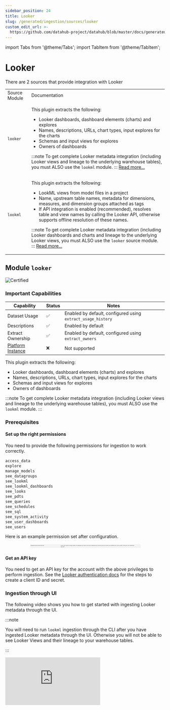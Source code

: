 ```yaml
---
sidebar_position: 24
title: Looker
slug: /generated/ingestion/sources/looker
custom_edit_url: >-
  https://github.com/datahub-project/datahub/blob/master/docs/generated/ingestion/sources/looker.md
---
```


import Tabs from '@theme/Tabs';
import TabItem from '@theme/TabItem';

# Looker

There are 2 sources that provide integration with Looker

<table>
<tr><td>Source Module</td><td>Documentation</td></tr><tr>
<td>

`looker`

</td>
<td>

This plugin extracts the following:

- Looker dashboards, dashboard elements (charts) and explores
- Names, descriptions, URLs, chart types, input explores for the charts
- Schemas and input views for explores
- Owners of dashboards

:::note
To get complete Looker metadata integration (including Looker views and lineage to the underlying warehouse tables), you must ALSO use the `lookml` module.
:::
[Read more...](#module-looker)

</td>
</tr>
<tr>
<td>

`lookml`

</td>
<td>

This plugin extracts the following:

- LookML views from model files in a project
- Name, upstream table names, metadata for dimensions, measures, and dimension groups attached as tags
- If API integration is enabled (recommended), resolves table and view names by calling the Looker API, otherwise supports offline resolution of these names.

:::note
To get complete Looker metadata integration (including Looker dashboards and charts and lineage to the underlying Looker views, you must ALSO use the `looker` source module.
:::
[Read more...](#module-lookml)

</td>
</tr>
</table>

## Module `looker`

![Certified](https://img.shields.io/badge/support%20status-certified-brightgreen)

### Important Capabilities

| Capability                                          | Status | Notes                                                        |
| --------------------------------------------------- | ------ | ------------------------------------------------------------ |
| Dataset Usage                                       | ✅     | Enabled by default, configured using `extract_usage_history` |
| Descriptions                                        | ✅     | Enabled by default                                           |
| Extract Ownership                                   | ✅     | Enabled by default, configured using `extract_owners`        |
| [Platform Instance](../../../platform-instances.md) | ❌     | Not supported                                                |

This plugin extracts the following:

- Looker dashboards, dashboard elements (charts) and explores
- Names, descriptions, URLs, chart types, input explores for the charts
- Schemas and input views for explores
- Owners of dashboards

:::note
To get complete Looker metadata integration (including Looker views and lineage to the underlying warehouse tables), you must ALSO use the `lookml` module.
:::

### Prerequisites

#### Set up the right permissions

You need to provide the following permissions for ingestion to work correctly.

```
access_data
explore
manage_models
see_datagroups
see_lookml
see_lookml_dashboards
see_looks
see_pdts
see_queries
see_schedules
see_sql
see_system_activity
see_user_dashboards
see_users
```

Here is an example permission set after configuration.

<p align="center">
  <img width="70%" src="https://raw.githubusercontent.com/acryldata/static-assets-test/master/imgs//looker_datahub_permission_set.png"/>
</p>

#### Get an API key

You need to get an API key for the account with the above privileges to perform ingestion. See the [Looker authentication docs](https://docs.looker.com/reference/api-and-integration/api-auth#authentication_with_an_sdk) for the steps to create a client ID and secret.

### Ingestion through UI

The following video shows you how to get started with ingesting Looker metadata through the UI.

:::note

You will need to run `lookml` ingestion through the CLI after you have ingested Looker metadata through the UI. Otherwise you will not be able to see Looker Views and their lineage to your warehouse tables.

:::

<div
  style={{
    position: "relative",
    paddingBottom: "57.692307692307686%",
    height: 0
  }}
>
  <iframe
    src="https://www.loom.com/embed/b8b9654e02714d20a44122cc1bffc1bb"
    frameBorder={0}
    webkitallowfullscreen=""
    mozallowfullscreen=""
    allowFullScreen=""
    style={{
      position: "absolute",
      top: 0,
      left: 0,
      width: "100%",
      height: "100%"
    }}
  />
</div>

### CLI based Ingestion

#### Install the Plugin

```shell
pip install 'acryl-datahub[looker]'
```

### Starter Recipe

Check out the following recipe to get started with ingestion! See [below](#config-details) for full configuration options.

For general pointers on writing and running a recipe, see our [main recipe guide](../../../../metadata-ingestion/README.md#recipes).

```yaml
source:
  type: "looker"
  config:
    # Coordinates
    base_url: "https://<company>.cloud.looker.com"

    # Credentials
    client_id: ${LOOKER_CLIENT_ID}
    client_secret: ${LOOKER_CLIENT_SECRET}
# sink configs
```

### Config Details

<Tabs>
                <TabItem value="options" label="Options" default>

Note that a `.` is used to denote nested fields in the YAML recipe.

<div className='config-table'>

| Field                                                                                                                                                                                                                                                                                          | Description                                                                                                                                                                                                                                                                                                                                   |
| :--------------------------------------------------------------------------------------------------------------------------------------------------------------------------------------------------------------------------------------------------------------------------------------------- | :-------------------------------------------------------------------------------------------------------------------------------------------------------------------------------------------------------------------------------------------------------------------------------------------------------------------------------------------- |
| <div className="path-line"><span className="path-main">base_url</span>&nbsp;<abbr title="Required">✅</abbr></div> <div className="type-name-line"><span className="type-name">string</span></div>                                                                                             | Url to your Looker instance: `https://company.looker.com:19999` or `https://looker.company.com`, or similar. Used for making API calls to Looker and constructing clickable dashboard and chart urls.                                                                                                                                         |
| <div className="path-line"><span className="path-main">client_id</span>&nbsp;<abbr title="Required">✅</abbr></div> <div className="type-name-line"><span className="type-name">string</span></div>                                                                                            | Looker API client id.                                                                                                                                                                                                                                                                                                                         |
| <div className="path-line"><span className="path-main">client_secret</span>&nbsp;<abbr title="Required">✅</abbr></div> <div className="type-name-line"><span className="type-name">string</span></div>                                                                                        | Looker API client secret.                                                                                                                                                                                                                                                                                                                     |
| <div className="path-line"><span className="path-main">actor</span></div> <div className="type-name-line"><span className="type-name">string</span></div>                                                                                                                                      | This config is deprecated in favor of `extract_owners`. Previously, was the actor to use in ownership properties of ingested metadata.                                                                                                                                                                                                        |
| <div className="path-line"><span className="path-main">external_base_url</span></div> <div className="type-name-line"><span className="type-name">string</span></div>                                                                                                                          | Optional URL to use when constructing external URLs to Looker if the `base_url` is not the correct one to use. For example, `https://looker-public.company.com`. If not provided, the external base URL will default to `base_url`.                                                                                                           |
| <div className="path-line"><span className="path-main">extract_column_level_lineage</span></div> <div className="type-name-line"><span className="type-name">boolean</span></div>                                                                                                              | When enabled, extracts column-level lineage from Views and Explores <div className="default-line default-line-with-docs">Default: <span className="default-value">True</span></div>                                                                                                                                                           |
| <div className="path-line"><span className="path-main">extract_embed_urls</span></div> <div className="type-name-line"><span className="type-name">boolean</span></div>                                                                                                                        | Produce URLs used to render Looker Explores as Previews inside of DataHub UI. Embeds must be enabled inside of Looker to use this feature. <div className="default-line default-line-with-docs">Default: <span className="default-value">True</span></div>                                                                                    |
| <div className="path-line"><span className="path-main">extract_independent_looks</span></div> <div className="type-name-line"><span className="type-name">boolean</span></div>                                                                                                                 | Extract looks which are not part of any Dashboard. To enable this flag the stateful_ingestion should also be enabled. <div className="default-line default-line-with-docs">Default: <span className="default-value">False</span></div>                                                                                                        |
| <div className="path-line"><span className="path-main">extract_owners</span></div> <div className="type-name-line"><span className="type-name">boolean</span></div>                                                                                                                            | When enabled, extracts ownership from Looker directly. When disabled, ownership is left empty for dashboards and charts. <div className="default-line default-line-with-docs">Default: <span className="default-value">True</span></div>                                                                                                      |
| <div className="path-line"><span className="path-main">extract_usage_history</span></div> <div className="type-name-line"><span className="type-name">boolean</span></div>                                                                                                                     | Whether to ingest usage statistics for dashboards. Setting this to True will query looker system activity explores to fetch historical dashboard usage. <div className="default-line default-line-with-docs">Default: <span className="default-value">True</span></div>                                                                       |
| <div className="path-line"><span className="path-main">extract_usage_history_for_interval</span></div> <div className="type-name-line"><span className="type-name">string</span></div>                                                                                                         | Used only if extract_usage_history is set to True. Interval to extract looker dashboard usage history for. See https://docs.looker.com/reference/filter-expressions#date_and_time. <div className="default-line default-line-with-docs">Default: <span className="default-value">30 days</span></div>                                         |
| <div className="path-line"><span className="path-main">include_deleted</span></div> <div className="type-name-line"><span className="type-name">boolean</span></div>                                                                                                                           | Whether to include deleted dashboards and looks. <div className="default-line default-line-with-docs">Default: <span className="default-value">False</span></div>                                                                                                                                                                             |
| <div className="path-line"><span className="path-main">max_threads</span></div> <div className="type-name-line"><span className="type-name">integer</span></div>                                                                                                                               | Max parallelism for Looker API calls. Defaults to cpuCount or 40 <div className="default-line default-line-with-docs">Default: <span className="default-value">16</span></div>                                                                                                                                                                |
| <div className="path-line"><span className="path-main">platform_instance</span></div> <div className="type-name-line"><span className="type-name">string</span></div>                                                                                                                          | The instance of the platform that all assets produced by this recipe belong to                                                                                                                                                                                                                                                                |
| <div className="path-line"><span className="path-main">platform_name</span></div> <div className="type-name-line"><span className="type-name">string</span></div>                                                                                                                              | Default platform name. Don't change. <div className="default-line default-line-with-docs">Default: <span className="default-value">looker</span></div>                                                                                                                                                                                        |
| <div className="path-line"><span className="path-main">skip_personal_folders</span></div> <div className="type-name-line"><span className="type-name">boolean</span></div>                                                                                                                     | Whether to skip ingestion of dashboards in personal folders. Setting this to True will only ingest dashboards in the Shared folder space. <div className="default-line default-line-with-docs">Default: <span className="default-value">False</span></div>                                                                                    |
| <div className="path-line"><span className="path-main">strip_user_ids_from_email</span></div> <div className="type-name-line"><span className="type-name">boolean</span></div>                                                                                                                 | When enabled, converts Looker user emails of the form name@domain.com to urn:li:corpuser:name when assigning ownership <div className="default-line default-line-with-docs">Default: <span className="default-value">False</span></div>                                                                                                       |
| <div className="path-line"><span className="path-main">tag_measures_and_dimensions</span></div> <div className="type-name-line"><span className="type-name">boolean</span></div>                                                                                                               | When enabled, attaches tags to measures, dimensions and dimension groups to make them more discoverable. When disabled, adds this information to the description of the column. <div className="default-line default-line-with-docs">Default: <span className="default-value">True</span></div>                                               |
| <div className="path-line"><span className="path-main">env</span></div> <div className="type-name-line"><span className="type-name">string</span></div>                                                                                                                                        | The environment that all assets produced by this connector belong to <div className="default-line default-line-with-docs">Default: <span className="default-value">PROD</span></div>                                                                                                                                                          |
| <div className="path-line"><span className="path-main">chart_pattern</span></div> <div className="type-name-line"><span className="type-name">AllowDenyPattern</span></div>                                                                                                                    | Patterns for selecting chart ids that are to be included <div className="default-line default-line-with-docs">Default: <span className="default-value">&#123;&#x27;allow&#x27;: &#91;&#x27;.\*&#x27;&#93;, &#x27;deny&#x27;: &#91;&#93;, &#x27;ignoreCase&#x27;: True&#125;</span></div>                                                      |
| <div className="path-line"><span className="path-prefix">chart_pattern.</span><span className="path-main">allow</span></div> <div className="type-name-line"><span className="type-name">array(string)</span></div>                                                                            |                                                                                                                                                                                                                                                                                                                                               |
| <div className="path-line"><span className="path-prefix">chart_pattern.</span><span className="path-main">deny</span></div> <div className="type-name-line"><span className="type-name">array(string)</span></div>                                                                             |                                                                                                                                                                                                                                                                                                                                               |
| <div className="path-line"><span className="path-prefix">chart_pattern.</span><span className="path-main">ignoreCase</span></div> <div className="type-name-line"><span className="type-name">boolean</span></div>                                                                             | Whether to ignore case sensitivity during pattern matching. <div className="default-line default-line-with-docs">Default: <span className="default-value">True</span></div>                                                                                                                                                                   |
| <div className="path-line"><span className="path-main">dashboard_pattern</span></div> <div className="type-name-line"><span className="type-name">AllowDenyPattern</span></div>                                                                                                                | Patterns for selecting dashboard ids that are to be included <div className="default-line default-line-with-docs">Default: <span className="default-value">&#123;&#x27;allow&#x27;: &#91;&#x27;.\*&#x27;&#93;, &#x27;deny&#x27;: &#91;&#93;, &#x27;ignoreCase&#x27;: True&#125;</span></div>                                                  |
| <div className="path-line"><span className="path-prefix">dashboard_pattern.</span><span className="path-main">allow</span></div> <div className="type-name-line"><span className="type-name">array(string)</span></div>                                                                        |                                                                                                                                                                                                                                                                                                                                               |
| <div className="path-line"><span className="path-prefix">dashboard_pattern.</span><span className="path-main">deny</span></div> <div className="type-name-line"><span className="type-name">array(string)</span></div>                                                                         |                                                                                                                                                                                                                                                                                                                                               |
| <div className="path-line"><span className="path-prefix">dashboard_pattern.</span><span className="path-main">ignoreCase</span></div> <div className="type-name-line"><span className="type-name">boolean</span></div>                                                                         | Whether to ignore case sensitivity during pattern matching. <div className="default-line default-line-with-docs">Default: <span className="default-value">True</span></div>                                                                                                                                                                   |
| <div className="path-line"><span className="path-main">explore_browse_pattern</span></div> <div className="type-name-line"><span className="type-name">LookerNamingPattern</span></div>                                                                                                        | Pattern for providing browse paths to explores. Allowed variables are ['platform', 'env', 'project', 'model', 'name'] <div className="default-line default-line-with-docs">Default: <span className="default-value">&#123;&#x27;pattern&#x27;: &#x27;/&#123;env&#125;/&#123;platform&#125;/&#123;project&#125;/explores&#x27;...</span></div> |
| <div className="path-line"><span className="path-prefix">explore_browse_pattern.</span><span className="path-main">pattern</span>&nbsp;<abbr title="Required if explore_browse_pattern is set">❓</abbr></div> <div className="type-name-line"><span className="type-name">string</span></div> |                                                                                                                                                                                                                                                                                                                                               |
| <div className="path-line"><span className="path-main">explore_naming_pattern</span></div> <div className="type-name-line"><span className="type-name">LookerNamingPattern</span></div>                                                                                                        | Pattern for providing dataset names to explores. Allowed variables are ['platform', 'env', 'project', 'model', 'name'] <div className="default-line default-line-with-docs">Default: <span className="default-value">&#123;&#x27;pattern&#x27;: &#x27;&#123;model&#125;.explore.&#123;name&#125;&#x27;&#125;</span></div>                     |
| <div className="path-line"><span className="path-prefix">explore_naming_pattern.</span><span className="path-main">pattern</span>&nbsp;<abbr title="Required if explore_naming_pattern is set">❓</abbr></div> <div className="type-name-line"><span className="type-name">string</span></div> |                                                                                                                                                                                                                                                                                                                                               |
| <div className="path-line"><span className="path-main">transport_options</span></div> <div className="type-name-line"><span className="type-name">TransportOptionsConfig</span></div>                                                                                                          | Populates the [TransportOptions](https://github.com/looker-open-source/sdk-codegen/blob/94d6047a0d52912ac082eb91616c1e7c379ab262/python/looker_sdk/rtl/transport.py#L70) struct for looker client                                                                                                                                             |
| <div className="path-line"><span className="path-prefix">transport_options.</span><span className="path-main">headers</span>&nbsp;<abbr title="Required if transport_options is set">❓</abbr></div> <div className="type-name-line"><span className="type-name">map(str,string)</span></div>  |                                                                                                                                                                                                                                                                                                                                               |
| <div className="path-line"><span className="path-prefix">transport_options.</span><span className="path-main">timeout</span>&nbsp;<abbr title="Required if transport_options is set">❓</abbr></div> <div className="type-name-line"><span className="type-name">integer</span></div>          |                                                                                                                                                                                                                                                                                                                                               |
| <div className="path-line"><span className="path-main">view_browse_pattern</span></div> <div className="type-name-line"><span className="type-name">LookerNamingPattern</span></div>                                                                                                           | Pattern for providing browse paths to views. Allowed variables are ['platform', 'env', 'project', 'model', 'name'] <div className="default-line default-line-with-docs">Default: <span className="default-value">&#123;&#x27;pattern&#x27;: &#x27;/&#123;env&#125;/&#123;platform&#125;/&#123;project&#125;/views&#x27;&#125;</span></div>    |
| <div className="path-line"><span className="path-prefix">view_browse_pattern.</span><span className="path-main">pattern</span>&nbsp;<abbr title="Required if view_browse_pattern is set">❓</abbr></div> <div className="type-name-line"><span className="type-name">string</span></div>       |                                                                                                                                                                                                                                                                                                                                               |
| <div className="path-line"><span className="path-main">view_naming_pattern</span></div> <div className="type-name-line"><span className="type-name">LookerNamingPattern</span></div>                                                                                                           | Pattern for providing dataset names to views. Allowed variables are ['platform', 'env', 'project', 'model', 'name'] <div className="default-line default-line-with-docs">Default: <span className="default-value">&#123;&#x27;pattern&#x27;: &#x27;&#123;project&#125;.view.&#123;name&#125;&#x27;&#125;</span></div>                         |
| <div className="path-line"><span className="path-prefix">view_naming_pattern.</span><span className="path-main">pattern</span>&nbsp;<abbr title="Required if view_naming_pattern is set">❓</abbr></div> <div className="type-name-line"><span className="type-name">string</span></div>       |                                                                                                                                                                                                                                                                                                                                               |
| <div className="path-line"><span className="path-main">stateful_ingestion</span></div> <div className="type-name-line"><span className="type-name">StatefulStaleMetadataRemovalConfig</span></div>                                                                                             | Base specialized config for Stateful Ingestion with stale metadata removal capability.                                                                                                                                                                                                                                                        |
| <div className="path-line"><span className="path-prefix">stateful_ingestion.</span><span className="path-main">enabled</span></div> <div className="type-name-line"><span className="type-name">boolean</span></div>                                                                           | The type of the ingestion state provider registered with datahub. <div className="default-line default-line-with-docs">Default: <span className="default-value">False</span></div>                                                                                                                                                            |
| <div className="path-line"><span className="path-prefix">stateful_ingestion.</span><span className="path-main">remove_stale_metadata</span></div> <div className="type-name-line"><span className="type-name">boolean</span></div>                                                             | Soft-deletes the entities present in the last successful run but missing in the current run with stateful_ingestion enabled. <div className="default-line default-line-with-docs">Default: <span className="default-value">True</span></div>                                                                                                  |

</div>
</TabItem>
<TabItem value="schema" label="Schema">

The [JSONSchema](https://json-schema.org/) for this configuration is inlined below.

```javascript
{
  "title": "LookerDashboardSourceConfig",
  "description": "Any source that is a primary producer of Dataset metadata should inherit this class",
  "type": "object",
  "properties": {
    "env": {
      "title": "Env",
      "description": "The environment that all assets produced by this connector belong to",
      "default": "PROD",
      "type": "string"
    },
    "stateful_ingestion": {
      "$ref": "#/definitions/StatefulStaleMetadataRemovalConfig"
    },
    "platform_instance": {
      "title": "Platform Instance",
      "description": "The instance of the platform that all assets produced by this recipe belong to",
      "type": "string"
    },
    "explore_naming_pattern": {
      "title": "Explore Naming Pattern",
      "description": "Pattern for providing dataset names to explores. Allowed variables are ['platform', 'env', 'project', 'model', 'name']",
      "default": {
        "pattern": "{model}.explore.{name}"
      },
      "allOf": [
        {
          "$ref": "#/definitions/LookerNamingPattern"
        }
      ]
    },
    "explore_browse_pattern": {
      "title": "Explore Browse Pattern",
      "description": "Pattern for providing browse paths to explores. Allowed variables are ['platform', 'env', 'project', 'model', 'name']",
      "default": {
        "pattern": "/{env}/{platform}/{project}/explores"
      },
      "allOf": [
        {
          "$ref": "#/definitions/LookerNamingPattern"
        }
      ]
    },
    "view_naming_pattern": {
      "title": "View Naming Pattern",
      "description": "Pattern for providing dataset names to views. Allowed variables are ['platform', 'env', 'project', 'model', 'name']",
      "default": {
        "pattern": "{project}.view.{name}"
      },
      "allOf": [
        {
          "$ref": "#/definitions/LookerNamingPattern"
        }
      ]
    },
    "view_browse_pattern": {
      "title": "View Browse Pattern",
      "description": "Pattern for providing browse paths to views. Allowed variables are ['platform', 'env', 'project', 'model', 'name']",
      "default": {
        "pattern": "/{env}/{platform}/{project}/views"
      },
      "allOf": [
        {
          "$ref": "#/definitions/LookerNamingPattern"
        }
      ]
    },
    "tag_measures_and_dimensions": {
      "title": "Tag Measures And Dimensions",
      "description": "When enabled, attaches tags to measures, dimensions and dimension groups to make them more discoverable. When disabled, adds this information to the description of the column.",
      "default": true,
      "type": "boolean"
    },
    "platform_name": {
      "title": "Platform Name",
      "description": "Default platform name. Don't change.",
      "default": "looker",
      "type": "string"
    },
    "extract_column_level_lineage": {
      "title": "Extract Column Level Lineage",
      "description": "When enabled, extracts column-level lineage from Views and Explores",
      "default": true,
      "type": "boolean"
    },
    "client_id": {
      "title": "Client Id",
      "description": "Looker API client id.",
      "type": "string"
    },
    "client_secret": {
      "title": "Client Secret",
      "description": "Looker API client secret.",
      "type": "string"
    },
    "base_url": {
      "title": "Base Url",
      "description": "Url to your Looker instance: `https://company.looker.com:19999` or `https://looker.company.com`, or similar. Used for making API calls to Looker and constructing clickable dashboard and chart urls.",
      "type": "string"
    },
    "transport_options": {
      "title": "Transport Options",
      "description": "Populates the [TransportOptions](https://github.com/looker-open-source/sdk-codegen/blob/94d6047a0d52912ac082eb91616c1e7c379ab262/python/looker_sdk/rtl/transport.py#L70) struct for looker client",
      "allOf": [
        {
          "$ref": "#/definitions/TransportOptionsConfig"
        }
      ]
    },
    "dashboard_pattern": {
      "title": "Dashboard Pattern",
      "description": "Patterns for selecting dashboard ids that are to be included",
      "default": {
        "allow": [
          ".*"
        ],
        "deny": [],
        "ignoreCase": true
      },
      "allOf": [
        {
          "$ref": "#/definitions/AllowDenyPattern"
        }
      ]
    },
    "chart_pattern": {
      "title": "Chart Pattern",
      "description": "Patterns for selecting chart ids that are to be included",
      "default": {
        "allow": [
          ".*"
        ],
        "deny": [],
        "ignoreCase": true
      },
      "allOf": [
        {
          "$ref": "#/definitions/AllowDenyPattern"
        }
      ]
    },
    "include_deleted": {
      "title": "Include Deleted",
      "description": "Whether to include deleted dashboards and looks.",
      "default": false,
      "type": "boolean"
    },
    "extract_owners": {
      "title": "Extract Owners",
      "description": "When enabled, extracts ownership from Looker directly. When disabled, ownership is left empty for dashboards and charts.",
      "default": true,
      "type": "boolean"
    },
    "actor": {
      "title": "Actor",
      "description": "This config is deprecated in favor of `extract_owners`. Previously, was the actor to use in ownership properties of ingested metadata.",
      "type": "string"
    },
    "strip_user_ids_from_email": {
      "title": "Strip User Ids From Email",
      "description": "When enabled, converts Looker user emails of the form name@domain.com to urn:li:corpuser:name when assigning ownership",
      "default": false,
      "type": "boolean"
    },
    "skip_personal_folders": {
      "title": "Skip Personal Folders",
      "description": "Whether to skip ingestion of dashboards in personal folders. Setting this to True will only ingest dashboards in the Shared folder space.",
      "default": false,
      "type": "boolean"
    },
    "max_threads": {
      "title": "Max Threads",
      "description": "Max parallelism for Looker API calls. Defaults to cpuCount or 40",
      "default": 16,
      "type": "integer"
    },
    "external_base_url": {
      "title": "External Base Url",
      "description": "Optional URL to use when constructing external URLs to Looker if the `base_url` is not the correct one to use. For example, `https://looker-public.company.com`. If not provided, the external base URL will default to `base_url`.",
      "type": "string"
    },
    "extract_usage_history": {
      "title": "Extract Usage History",
      "description": "Whether to ingest usage statistics for dashboards. Setting this to True will query looker system activity explores to fetch historical dashboard usage.",
      "default": true,
      "type": "boolean"
    },
    "extract_usage_history_for_interval": {
      "title": "Extract Usage History For Interval",
      "description": "Used only if extract_usage_history is set to True. Interval to extract looker dashboard usage history for. See https://docs.looker.com/reference/filter-expressions#date_and_time.",
      "default": "30 days",
      "type": "string"
    },
    "extract_embed_urls": {
      "title": "Extract Embed Urls",
      "description": "Produce URLs used to render Looker Explores as Previews inside of DataHub UI. Embeds must be enabled inside of Looker to use this feature.",
      "default": true,
      "type": "boolean"
    },
    "extract_independent_looks": {
      "title": "Extract Independent Looks",
      "description": "Extract looks which are not part of any Dashboard. To enable this flag the stateful_ingestion should also be enabled.",
      "default": false,
      "type": "boolean"
    }
  },
  "required": [
    "client_id",
    "client_secret",
    "base_url"
  ],
  "additionalProperties": false,
  "definitions": {
    "DynamicTypedStateProviderConfig": {
      "title": "DynamicTypedStateProviderConfig",
      "type": "object",
      "properties": {
        "type": {
          "title": "Type",
          "description": "The type of the state provider to use. For DataHub use `datahub`",
          "type": "string"
        },
        "config": {
          "title": "Config",
          "description": "The configuration required for initializing the state provider. Default: The datahub_api config if set at pipeline level. Otherwise, the default DatahubClientConfig. See the defaults (https://github.com/datahub-project/datahub/blob/master/metadata-ingestion/src/datahub/ingestion/graph/client.py#L19)."
        }
      },
      "required": [
        "type"
      ],
      "additionalProperties": false
    },
    "StatefulStaleMetadataRemovalConfig": {
      "title": "StatefulStaleMetadataRemovalConfig",
      "description": "Base specialized config for Stateful Ingestion with stale metadata removal capability.",
      "type": "object",
      "properties": {
        "enabled": {
          "title": "Enabled",
          "description": "The type of the ingestion state provider registered with datahub.",
          "default": false,
          "type": "boolean"
        },
        "remove_stale_metadata": {
          "title": "Remove Stale Metadata",
          "description": "Soft-deletes the entities present in the last successful run but missing in the current run with stateful_ingestion enabled.",
          "default": true,
          "type": "boolean"
        }
      },
      "additionalProperties": false
    },
    "LookerNamingPattern": {
      "title": "LookerNamingPattern",
      "type": "object",
      "properties": {
        "pattern": {
          "title": "Pattern",
          "type": "string"
        }
      },
      "required": [
        "pattern"
      ],
      "additionalProperties": false
    },
    "TransportOptionsConfig": {
      "title": "TransportOptionsConfig",
      "type": "object",
      "properties": {
        "timeout": {
          "title": "Timeout",
          "type": "integer"
        },
        "headers": {
          "title": "Headers",
          "type": "object",
          "additionalProperties": {
            "type": "string"
          }
        }
      },
      "required": [
        "timeout",
        "headers"
      ],
      "additionalProperties": false
    },
    "AllowDenyPattern": {
      "title": "AllowDenyPattern",
      "description": "A class to store allow deny regexes",
      "type": "object",
      "properties": {
        "allow": {
          "title": "Allow",
          "description": "List of regex patterns to include in ingestion",
          "default": [
            ".*"
          ],
          "type": "array",
          "items": {
            "type": "string"
          }
        },
        "deny": {
          "title": "Deny",
          "description": "List of regex patterns to exclude from ingestion.",
          "default": [],
          "type": "array",
          "items": {
            "type": "string"
          }
        },
        "ignoreCase": {
          "title": "Ignorecase",
          "description": "Whether to ignore case sensitivity during pattern matching.",
          "default": true,
          "type": "boolean"
        }
      },
      "additionalProperties": false
    }
  }
}
```

</TabItem>
</Tabs>

### Code Coordinates

- Class Name: `datahub.ingestion.source.looker.looker_source.LookerDashboardSource`
- Browse on [GitHub](https://github.com/datahub-project/datahub/blob/master/metadata-ingestion/src/datahub/ingestion/source/looker/looker_source.py)

## Module `lookml`

![Certified](https://img.shields.io/badge/support%20status-certified-brightgreen)

### Important Capabilities

| Capability                                          | Status | Notes                                                               |
| --------------------------------------------------- | ------ | ------------------------------------------------------------------- |
| Column-level Lineage                                | ✅     | Enabled by default, configured using `extract_column_level_lineage` |
| [Platform Instance](../../../platform-instances.md) | ✅     | Supported using the `connection_to_platform_map`                    |
| Table-Level Lineage                                 | ✅     | Supported by default                                                |

This plugin extracts the following:

- LookML views from model files in a project
- Name, upstream table names, metadata for dimensions, measures, and dimension groups attached as tags
- If API integration is enabled (recommended), resolves table and view names by calling the Looker API, otherwise supports offline resolution of these names.

:::note
To get complete Looker metadata integration (including Looker dashboards and charts and lineage to the underlying Looker views, you must ALSO use the `looker` source module.
:::

### Prerequisites

#### [Recommended] Create a GitHub Deploy Key

To use LookML ingestion through the UI, or automate github checkout through the cli, you must set up a GitHub deploy key for your Looker GitHub repository. Read [this](https://docs.github.com/en/developers/overview/managing-deploy-keys#deploy-keys) document for how to set up deploy keys for your Looker git repo.

In a nutshell, there are three steps:

1. Generate a private-public ssh key pair. This will typically generate two files, e.g. looker_datahub_deploy_key (this is the private key) and looker_datahub_deploy_key.pub (this is the public key)
   ![Image](https://raw.githubusercontent.com/datahub-project/static-assets/main/imgs/gitssh/ssh-key-generation.png)

2. Add the public key to your Looker git repo as a deploy key with read access (no need to provision write access). Follow the guide [here](https://docs.github.com/en/developers/overview/managing-deploy-keys#deploy-keys) for that.
   ![Image](https://raw.githubusercontent.com/datahub-project/static-assets/main/imgs/gitssh/git-deploy-key.png)

3. Make note of the private key file, you will need to paste the contents of the file into the **GitHub Deploy Key** field later while setting up [ingestion using the UI](#ui-based-ingestion-recommended-for-ease-of-use).

#### [Optional] Create an API key with admin privileges

See the [Looker authentication docs](https://docs.looker.com/reference/api-and-integration/api-auth#authentication_with_an_sdk) for the steps to create a client ID and secret.
You need to ensure that the API key is attached to a user that has Admin privileges.

If that is not possible, read the configuration section and provide an offline specification of the `connection_to_platform_map` and the `project_name`.

### Ingestion Options

You have 3 options for controlling where your ingestion of LookML is run.

- The DataHub UI (recommended for the easiest out-of-the-box experience)
- As a GitHub Action (recommended to ensure that you have the freshest metadata pushed on change)
- Using the CLI (scheduled via an orchestrator like Airflow)

Read on to learn more about these options.

### UI-based Ingestion [Recommended for ease of use]

To ingest LookML metadata through the UI, you must set up a GitHub deploy key using the instructions in the section [above](#recommended-create-a-github-deploy-key). Once that is complete, you can follow the on-screen instructions to set up a LookML source using the Ingestion page.
The following video shows you how to ingest LookML metadata through the UI and find the relevant information from your Looker account.

<div style={{ position: "relative", paddingBottom: "56.25%", height: 0 }}>
  <iframe
    src="https://www.loom.com/embed/c66dd625de7f48b39005e0eb9c345f5a"
    frameBorder={0}
    webkitallowfullscreen=""
    mozallowfullscreen=""
    allowFullScreen=""
    style={{
      position: "absolute",
      top: 0,
      left: 0,
      width: "100%",
      height: "100%"
    }}
  />
</div>

### GitHub Action based Ingestion [Recommended for push-based integration]

You can set up ingestion using a GitHub Action to push metadata whenever your main Looker GitHub repo changes.
The following sample GitHub action file can be modified to emit LookML metadata whenever there is a change to your repository. This ensures that metadata is already fresh and up to date.

#### Sample GitHub Action

Drop this file into your `.github/workflows` directory inside your Looker GitHub repo.
You need to set up the following secrets in your GitHub repository to get this workflow to work:

- DATAHUB_GMS_HOST: The endpoint where your DataHub host is running
- DATAHUB_TOKEN: An authentication token provisioned for DataHub ingestion
- LOOKER_BASE_URL: The base url where your Looker assets are hosted (e.g. <https://acryl.cloud.looker.com>)
- LOOKER_CLIENT_ID: A provisioned Looker Client ID
- LOOKER_CLIENT_SECRET: A provisioned Looker Client Secret

```yml
name: lookml metadata upload
on:
  # Note that this action only runs on pushes to your main branch. If you want to also
  # run on pull requests, we'd recommend running datahub ingest with the `--dry-run` flag.
  push:
    branches:
      - main
  release:
    types: [published, edited]
  workflow_dispatch:

jobs:
  lookml-metadata-upload:
    runs-on: ubuntu-latest
    steps:
      - uses: actions/checkout@v3
      - uses: actions/setup-python@v4
        with:
          python-version: "3.10"
      - name: Run LookML ingestion
        run: |
          pip install 'acryl-datahub[lookml,datahub-rest]'
          cat << EOF > lookml_ingestion.yml
          # LookML ingestion configuration
          source:
            type: "lookml"
            config:
              base_folder: ${{ github.workspace }}
              parse_table_names_from_sql: true
              github_info:
                repo: ${{ github.repository }}
                branch: ${{ github.ref }}
              # Options
              #connection_to_platform_map:
              #  connection-name:
                  #platform: platform-name (e.g. snowflake)
                  #default_db: default-db-name (e.g. DEMO_PIPELINE)
              api:
                client_id: ${LOOKER_CLIENT_ID}
                client_secret: ${LOOKER_CLIENT_SECRET}
                base_url: ${LOOKER_BASE_URL}
          sink:
            type: datahub-rest
            config:
              server: ${DATAHUB_GMS_HOST}
              token: ${DATAHUB_TOKEN}
          EOF
          datahub ingest -c lookml_ingestion.yml
        env:
          DATAHUB_GMS_HOST: ${{ secrets.DATAHUB_GMS_HOST }}
          DATAHUB_TOKEN: ${{ secrets.DATAHUB_TOKEN }}
          LOOKER_BASE_URL: ${{ secrets.LOOKER_BASE_URL }}
          LOOKER_CLIENT_ID: ${{ secrets.LOOKER_CLIENT_ID }}
          LOOKER_CLIENT_SECRET: ${{ secrets.LOOKER_CLIENT_SECRET }}
```

If you want to ingest lookml using the **datahub** cli directly, read on for instructions and configuration details.

### CLI based Ingestion

#### Install the Plugin

```shell
pip install 'acryl-datahub[lookml]'
```

### Starter Recipe

Check out the following recipe to get started with ingestion! See [below](#config-details) for full configuration options.

For general pointers on writing and running a recipe, see our [main recipe guide](../../../../metadata-ingestion/README.md#recipes).

```yaml
source:
  type: "lookml"
  config:
    # GitHub Coordinates: Used to check out the repo locally and add github links on the dataset's entity page.
    github_info:
      repo: org/repo-name
      deploy_key_file: ${LOOKER_DEPLOY_KEY_FILE} # file containing the private ssh key for a deploy key for the looker git repo

    # Coordinates
    # base_folder: /path/to/model/files ## Optional if you are not able to provide a GitHub deploy key

    # Options
    api:
      # Coordinates for your looker instance
      base_url: "https://YOUR_INSTANCE.cloud.looker.com"

      # Credentials for your Looker connection (https://docs.looker.com/reference/api-and-integration/api-auth)
      client_id: ${LOOKER_CLIENT_ID}
      client_secret: ${LOOKER_CLIENT_SECRET}

    # Alternative to API section above if you want a purely file-based ingestion with no api calls to Looker or if you want to provide platform_instance ids for your connections
    # project_name: PROJECT_NAME # See (https://docs.looker.com/data-modeling/getting-started/how-project-works) to understand what is your project name
    # connection_to_platform_map:
    #   connection_name_1:
    #     platform: snowflake # bigquery, hive, etc
    #     default_db: DEFAULT_DATABASE. # the default database configured for this connection
    #     default_schema: DEFAULT_SCHEMA # the default schema configured for this connection
    #     platform_instance: snow_warehouse # optional
    #     platform_env: PROD  # optional
    #   connection_name_2:
    #     platform: bigquery # snowflake, hive, etc
    #     default_db: DEFAULT_DATABASE. # the default database configured for this connection
    #     default_schema: DEFAULT_SCHEMA # the default schema configured for this connection
    #     platform_instance: bq_warehouse # optional
    #     platform_env: DEV  # optional
# Default sink is datahub-rest and doesn't need to be configured
# See https://datahubproject.io/docs/metadata-ingestion/sink_docs/datahub for customization options
```

### Config Details

<Tabs>
                <TabItem value="options" label="Options" default>

Note that a `.` is used to denote nested fields in the YAML recipe.

<div className='config-table'>

| Field                                                                                                                                                                                                                                                                                                           | Description                                                                                                                                                                                                                                                                                                                                                                                                                                                                          |
| :-------------------------------------------------------------------------------------------------------------------------------------------------------------------------------------------------------------------------------------------------------------------------------------------------------------- | :----------------------------------------------------------------------------------------------------------------------------------------------------------------------------------------------------------------------------------------------------------------------------------------------------------------------------------------------------------------------------------------------------------------------------------------------------------------------------------- |
| <div className="path-line"><span className="path-main">base_folder</span></div> <div className="type-name-line"><span className="type-name">string(directory-path)</span></div>                                                                                                                                 | Required if not providing github configuration and deploy keys. A pointer to a local directory (accessible to the ingestion system) where the root of the LookML repo has been checked out (typically via a git clone). This is typically the root folder where the `*.model.lkml` and `*.view.lkml` files are stored. e.g. If you have checked out your LookML repo under `/Users/jdoe/workspace/my-lookml-repo`, then set `base_folder` to `/Users/jdoe/workspace/my-lookml-repo`. |
| <div className="path-line"><span className="path-main">emit_reachable_views_only</span></div> <div className="type-name-line"><span className="type-name">boolean</span></div>                                                                                                                                  | When enabled, only views that are reachable from explores defined in the model files are emitted <div className="default-line default-line-with-docs">Default: <span className="default-value">True</span></div>                                                                                                                                                                                                                                                                     |
| <div className="path-line"><span className="path-main">extract_column_level_lineage</span></div> <div className="type-name-line"><span className="type-name">boolean</span></div>                                                                                                                               | When enabled, extracts column-level lineage from Views and Explores <div className="default-line default-line-with-docs">Default: <span className="default-value">True</span></div>                                                                                                                                                                                                                                                                                                  |
| <div className="path-line"><span className="path-main">max_file_snippet_length</span></div> <div className="type-name-line"><span className="type-name">integer</span></div>                                                                                                                                    | When extracting the view definition from a lookml file, the maximum number of characters to extract. <div className="default-line default-line-with-docs">Default: <span className="default-value">512000</span></div>                                                                                                                                                                                                                                                               |
| <div className="path-line"><span className="path-main">parse_table_names_from_sql</span></div> <div className="type-name-line"><span className="type-name">boolean</span></div>                                                                                                                                 | See note below. <div className="default-line default-line-with-docs">Default: <span className="default-value">False</span></div>                                                                                                                                                                                                                                                                                                                                                     |
| <div className="path-line"><span className="path-main">platform_instance</span></div> <div className="type-name-line"><span className="type-name">string</span></div>                                                                                                                                           | The instance of the platform that all assets produced by this recipe belong to                                                                                                                                                                                                                                                                                                                                                                                                       |
| <div className="path-line"><span className="path-main">platform_name</span></div> <div className="type-name-line"><span className="type-name">string</span></div>                                                                                                                                               | Default platform name. Don't change. <div className="default-line default-line-with-docs">Default: <span className="default-value">looker</span></div>                                                                                                                                                                                                                                                                                                                               |
| <div className="path-line"><span className="path-main">populate_sql_logic_for_missing_descriptions</span></div> <div className="type-name-line"><span className="type-name">boolean</span></div>                                                                                                                | When enabled, field descriptions will include the sql logic for computed fields if descriptions are missing <div className="default-line default-line-with-docs">Default: <span className="default-value">False</span></div>                                                                                                                                                                                                                                                         |
| <div className="path-line"><span className="path-main">process_isolation_for_sql_parsing</span></div> <div className="type-name-line"><span className="type-name">boolean</span></div>                                                                                                                          | When enabled, sql parsing will be executed in a separate process to prevent memory leaks. <div className="default-line default-line-with-docs">Default: <span className="default-value">False</span></div>                                                                                                                                                                                                                                                                           |
| <div className="path-line"><span className="path-main">process_refinements</span></div> <div className="type-name-line"><span className="type-name">boolean</span></div>                                                                                                                                        | When enabled, looker refinement will be processed to adapt an existing view. <div className="default-line default-line-with-docs">Default: <span className="default-value">False</span></div>                                                                                                                                                                                                                                                                                        |
| <div className="path-line"><span className="path-main">project_name</span></div> <div className="type-name-line"><span className="type-name">string</span></div>                                                                                                                                                | Required if you don't specify the `api` section. The project name within which all the model files live. See (https://docs.looker.com/data-modeling/getting-started/how-project-works) to understand what the Looker project name should be. The simplest way to see your projects is to click on `Develop` followed by `Manage LookML Projects` in the Looker application.                                                                                                          |
| <div className="path-line"><span className="path-main">sql_parser</span></div> <div className="type-name-line"><span className="type-name">string</span></div>                                                                                                                                                  | See note below. <div className="default-line default-line-with-docs">Default: <span className="default-value">datahub.utilities.sql_parser.DefaultSQLParser</span></div>                                                                                                                                                                                                                                                                                                             |
| <div className="path-line"><span className="path-main">tag_measures_and_dimensions</span></div> <div className="type-name-line"><span className="type-name">boolean</span></div>                                                                                                                                | When enabled, attaches tags to measures, dimensions and dimension groups to make them more discoverable. When disabled, adds this information to the description of the column. <div className="default-line default-line-with-docs">Default: <span className="default-value">True</span></div>                                                                                                                                                                                      |
| <div className="path-line"><span className="path-main">env</span></div> <div className="type-name-line"><span className="type-name">string</span></div>                                                                                                                                                         | The environment that all assets produced by this connector belong to <div className="default-line default-line-with-docs">Default: <span className="default-value">PROD</span></div>                                                                                                                                                                                                                                                                                                 |
| <div className="path-line"><span className="path-main">api</span></div> <div className="type-name-line"><span className="type-name">LookerAPIConfig</span></div>                                                                                                                                                |                                                                                                                                                                                                                                                                                                                                                                                                                                                                                      |
| <div className="path-line"><span className="path-prefix">api.</span><span className="path-main">base_url</span>&nbsp;<abbr title="Required if api is set">❓</abbr></div> <div className="type-name-line"><span className="type-name">string</span></div>                                                       | Url to your Looker instance: `https://company.looker.com:19999` or `https://looker.company.com`, or similar. Used for making API calls to Looker and constructing clickable dashboard and chart urls.                                                                                                                                                                                                                                                                                |
| <div className="path-line"><span className="path-prefix">api.</span><span className="path-main">client_id</span>&nbsp;<abbr title="Required if api is set">❓</abbr></div> <div className="type-name-line"><span className="type-name">string</span></div>                                                      | Looker API client id.                                                                                                                                                                                                                                                                                                                                                                                                                                                                |
| <div className="path-line"><span className="path-prefix">api.</span><span className="path-main">client_secret</span>&nbsp;<abbr title="Required if api is set">❓</abbr></div> <div className="type-name-line"><span className="type-name">string</span></div>                                                  | Looker API client secret.                                                                                                                                                                                                                                                                                                                                                                                                                                                            |
| <div className="path-line"><span className="path-prefix">api.</span><span className="path-main">transport_options</span></div> <div className="type-name-line"><span className="type-name">TransportOptionsConfig</span></div>                                                                                  | Populates the [TransportOptions](https://github.com/looker-open-source/sdk-codegen/blob/94d6047a0d52912ac082eb91616c1e7c379ab262/python/looker_sdk/rtl/transport.py#L70) struct for looker client                                                                                                                                                                                                                                                                                    |
| <div className="path-line"><span className="path-prefix">api.transport_options.</span><span className="path-main">headers</span>&nbsp;<abbr title="Required if transport_options is set">❓</abbr></div> <div className="type-name-line"><span className="type-name">map(str,string)</span></div>               |                                                                                                                                                                                                                                                                                                                                                                                                                                                                                      |
| <div className="path-line"><span className="path-prefix">api.transport_options.</span><span className="path-main">timeout</span>&nbsp;<abbr title="Required if transport_options is set">❓</abbr></div> <div className="type-name-line"><span className="type-name">integer</span></div>                       |                                                                                                                                                                                                                                                                                                                                                                                                                                                                                      |
| <div className="path-line"><span className="path-main">connection_to_platform_map</span></div> <div className="type-name-line"><span className="type-name">map(str,LookerConnectionDefinition)</span></div>                                                                                                     |                                                                                                                                                                                                                                                                                                                                                                                                                                                                                      |
| <div className="path-line"><span className="path-prefix">connection_to_platform_map.`key`.</span><span className="path-main">platform</span>&nbsp;<abbr title="Required if connection_to_platform_map is set">❓</abbr></div> <div className="type-name-line"><span className="type-name">string</span></div>   |                                                                                                                                                                                                                                                                                                                                                                                                                                                                                      |
| <div className="path-line"><span className="path-prefix">connection_to_platform_map.`key`.</span><span className="path-main">default_db</span>&nbsp;<abbr title="Required if connection_to_platform_map is set">❓</abbr></div> <div className="type-name-line"><span className="type-name">string</span></div> |                                                                                                                                                                                                                                                                                                                                                                                                                                                                                      |
| <div className="path-line"><span className="path-prefix">connection_to_platform_map.`key`.</span><span className="path-main">default_schema</span></div> <div className="type-name-line"><span className="type-name">string</span></div>                                                                        |                                                                                                                                                                                                                                                                                                                                                                                                                                                                                      |
| <div className="path-line"><span className="path-prefix">connection_to_platform_map.`key`.</span><span className="path-main">platform_env</span></div> <div className="type-name-line"><span className="type-name">string</span></div>                                                                          | The environment that the platform is located in. Leaving this empty will inherit defaults from the top level Looker configuration                                                                                                                                                                                                                                                                                                                                                    |
| <div className="path-line"><span className="path-prefix">connection_to_platform_map.`key`.</span><span className="path-main">platform_instance</span></div> <div className="type-name-line"><span className="type-name">string</span></div>                                                                     |                                                                                                                                                                                                                                                                                                                                                                                                                                                                                      |
| <div className="path-line"><span className="path-main">explore_browse_pattern</span></div> <div className="type-name-line"><span className="type-name">LookerNamingPattern</span></div>                                                                                                                         | Pattern for providing browse paths to explores. Allowed variables are ['platform', 'env', 'project', 'model', 'name'] <div className="default-line default-line-with-docs">Default: <span className="default-value">&#123;&#x27;pattern&#x27;: &#x27;/&#123;env&#125;/&#123;platform&#125;/&#123;project&#125;/explores&#x27;...</span></div>                                                                                                                                        |
| <div className="path-line"><span className="path-prefix">explore_browse_pattern.</span><span className="path-main">pattern</span>&nbsp;<abbr title="Required if explore_browse_pattern is set">❓</abbr></div> <div className="type-name-line"><span className="type-name">string</span></div>                  |                                                                                                                                                                                                                                                                                                                                                                                                                                                                                      |
| <div className="path-line"><span className="path-main">explore_naming_pattern</span></div> <div className="type-name-line"><span className="type-name">LookerNamingPattern</span></div>                                                                                                                         | Pattern for providing dataset names to explores. Allowed variables are ['platform', 'env', 'project', 'model', 'name'] <div className="default-line default-line-with-docs">Default: <span className="default-value">&#123;&#x27;pattern&#x27;: &#x27;&#123;model&#125;.explore.&#123;name&#125;&#x27;&#125;</span></div>                                                                                                                                                            |
| <div className="path-line"><span className="path-prefix">explore_naming_pattern.</span><span className="path-main">pattern</span>&nbsp;<abbr title="Required if explore_naming_pattern is set">❓</abbr></div> <div className="type-name-line"><span className="type-name">string</span></div>                  |                                                                                                                                                                                                                                                                                                                                                                                                                                                                                      |
| <div className="path-line"><span className="path-main">git_info</span></div> <div className="type-name-line"><span className="type-name">GitInfo</span></div>                                                                                                                                                   | Reference to your git location. If present, supplies handy links to your lookml on the dataset entity page.                                                                                                                                                                                                                                                                                                                                                                          |
| <div className="path-line"><span className="path-prefix">git_info.</span><span className="path-main">repo</span>&nbsp;<abbr title="Required if git_info is set">❓</abbr></div> <div className="type-name-line"><span className="type-name">string</span></div>                                                 | Name of your Git repo e.g. https://github.com/datahub-project/datahub or https://gitlab.com/gitlab-org/gitlab. If organization/repo is provided, we assume it is a GitHub repo.                                                                                                                                                                                                                                                                                                      |
| <div className="path-line"><span className="path-prefix">git_info.</span><span className="path-main">branch</span></div> <div className="type-name-line"><span className="type-name">string</span></div>                                                                                                        | Branch on which your files live by default. Typically main or master. This can also be a commit hash. <div className="default-line default-line-with-docs">Default: <span className="default-value">main</span></div>                                                                                                                                                                                                                                                                |
| <div className="path-line"><span className="path-prefix">git_info.</span><span className="path-main">deploy_key</span></div> <div className="type-name-line"><span className="type-name">string(password)</span></div>                                                                                          | A private key that contains an ssh key that has been configured as a deploy key for this repository. See deploy_key_file if you want to use a file that contains this key.                                                                                                                                                                                                                                                                                                           |
| <div className="path-line"><span className="path-prefix">git_info.</span><span className="path-main">deploy_key_file</span></div> <div className="type-name-line"><span className="type-name">string(file-path)</span></div>                                                                                    | A private key file that contains an ssh key that has been configured as a deploy key for this repository. Use a file where possible, else see deploy_key for a config field that accepts a raw string.                                                                                                                                                                                                                                                                               |
| <div className="path-line"><span className="path-prefix">git_info.</span><span className="path-main">repo_ssh_locator</span></div> <div className="type-name-line"><span className="type-name">string</span></div>                                                                                              | The url to call `git clone` on. We infer this for github and gitlab repos, but it is required for other hosts.                                                                                                                                                                                                                                                                                                                                                                       |
| <div className="path-line"><span className="path-prefix">git_info.</span><span className="path-main">url_template</span></div> <div className="type-name-line"><span className="type-name">string</span></div>                                                                                                  | Template for generating a URL to a file in the repo e.g. '{repo_url}/blob/{branch}/{file_path}'. We can infer this for GitHub and GitLab repos, and it is otherwise required.It supports the following variables: {repo_url}, {branch}, {file_path}                                                                                                                                                                                                                                  |
| <div className="path-line"><span className="path-main">model_pattern</span></div> <div className="type-name-line"><span className="type-name">AllowDenyPattern</span></div>                                                                                                                                     | List of regex patterns for LookML models to include in the extraction. <div className="default-line default-line-with-docs">Default: <span className="default-value">&#123;&#x27;allow&#x27;: &#91;&#x27;.\*&#x27;&#93;, &#x27;deny&#x27;: &#91;&#93;, &#x27;ignoreCase&#x27;: True&#125;</span></div>                                                                                                                                                                               |
| <div className="path-line"><span className="path-prefix">model_pattern.</span><span className="path-main">allow</span></div> <div className="type-name-line"><span className="type-name">array(string)</span></div>                                                                                             |                                                                                                                                                                                                                                                                                                                                                                                                                                                                                      |
| <div className="path-line"><span className="path-prefix">model_pattern.</span><span className="path-main">deny</span></div> <div className="type-name-line"><span className="type-name">array(string)</span></div>                                                                                              |                                                                                                                                                                                                                                                                                                                                                                                                                                                                                      |
| <div className="path-line"><span className="path-prefix">model_pattern.</span><span className="path-main">ignoreCase</span></div> <div className="type-name-line"><span className="type-name">boolean</span></div>                                                                                              | Whether to ignore case sensitivity during pattern matching. <div className="default-line default-line-with-docs">Default: <span className="default-value">True</span></div>                                                                                                                                                                                                                                                                                                          |
| <div className="path-line"><span className="path-main">project_dependencies</span></div> <div className="type-name-line"><span className="type-name">One of map(str,union)(directory-path), map(str,union)</span></div>                                                                                         |                                                                                                                                                                                                                                                                                                                                                                                                                                                                                      |
| <div className="path-line"><span className="path-prefix">project_dependencies.`key`.</span><span className="path-main">repo</span>&nbsp;<abbr title="Required if project_dependencies is set">❓</abbr></div> <div className="type-name-line"><span className="type-name">string</span></div>                   | Name of your Git repo e.g. https://github.com/datahub-project/datahub or https://gitlab.com/gitlab-org/gitlab. If organization/repo is provided, we assume it is a GitHub repo.                                                                                                                                                                                                                                                                                                      |
| <div className="path-line"><span className="path-prefix">project_dependencies.`key`.</span><span className="path-main">branch</span></div> <div className="type-name-line"><span className="type-name">string</span></div>                                                                                      | Branch on which your files live by default. Typically main or master. This can also be a commit hash. <div className="default-line default-line-with-docs">Default: <span className="default-value">main</span></div>                                                                                                                                                                                                                                                                |
| <div className="path-line"><span className="path-prefix">project_dependencies.`key`.</span><span className="path-main">deploy_key</span></div> <div className="type-name-line"><span className="type-name">string(password)</span></div>                                                                        | A private key that contains an ssh key that has been configured as a deploy key for this repository. See deploy_key_file if you want to use a file that contains this key.                                                                                                                                                                                                                                                                                                           |
| <div className="path-line"><span className="path-prefix">project_dependencies.`key`.</span><span className="path-main">deploy_key_file</span></div> <div className="type-name-line"><span className="type-name">string(file-path)</span></div>                                                                  | A private key file that contains an ssh key that has been configured as a deploy key for this repository. Use a file where possible, else see deploy_key for a config field that accepts a raw string.                                                                                                                                                                                                                                                                               |
| <div className="path-line"><span className="path-prefix">project_dependencies.`key`.</span><span className="path-main">repo_ssh_locator</span></div> <div className="type-name-line"><span className="type-name">string</span></div>                                                                            | The url to call `git clone` on. We infer this for github and gitlab repos, but it is required for other hosts.                                                                                                                                                                                                                                                                                                                                                                       |
| <div className="path-line"><span className="path-prefix">project_dependencies.`key`.</span><span className="path-main">url_template</span></div> <div className="type-name-line"><span className="type-name">string</span></div>                                                                                | Template for generating a URL to a file in the repo e.g. '{repo_url}/blob/{branch}/{file_path}'. We can infer this for GitHub and GitLab repos, and it is otherwise required.It supports the following variables: {repo_url}, {branch}, {file_path}                                                                                                                                                                                                                                  |
| <div className="path-line"><span className="path-main">transport_options</span></div> <div className="type-name-line"><span className="type-name">TransportOptionsConfig</span></div>                                                                                                                           | Populates the [TransportOptions](https://github.com/looker-open-source/sdk-codegen/blob/94d6047a0d52912ac082eb91616c1e7c379ab262/python/looker_sdk/rtl/transport.py#L70) struct for looker client                                                                                                                                                                                                                                                                                    |
| <div className="path-line"><span className="path-prefix">transport_options.</span><span className="path-main">headers</span>&nbsp;<abbr title="Required if transport_options is set">❓</abbr></div> <div className="type-name-line"><span className="type-name">map(str,string)</span></div>                   |                                                                                                                                                                                                                                                                                                                                                                                                                                                                                      |
| <div className="path-line"><span className="path-prefix">transport_options.</span><span className="path-main">timeout</span>&nbsp;<abbr title="Required if transport_options is set">❓</abbr></div> <div className="type-name-line"><span className="type-name">integer</span></div>                           |                                                                                                                                                                                                                                                                                                                                                                                                                                                                                      |
| <div className="path-line"><span className="path-main">view_browse_pattern</span></div> <div className="type-name-line"><span className="type-name">LookerNamingPattern</span></div>                                                                                                                            | Pattern for providing browse paths to views. Allowed variables are ['platform', 'env', 'project', 'model', 'name'] <div className="default-line default-line-with-docs">Default: <span className="default-value">&#123;&#x27;pattern&#x27;: &#x27;/&#123;env&#125;/&#123;platform&#125;/&#123;project&#125;/views&#x27;&#125;</span></div>                                                                                                                                           |
| <div className="path-line"><span className="path-prefix">view_browse_pattern.</span><span className="path-main">pattern</span>&nbsp;<abbr title="Required if view_browse_pattern is set">❓</abbr></div> <div className="type-name-line"><span className="type-name">string</span></div>                        |                                                                                                                                                                                                                                                                                                                                                                                                                                                                                      |
| <div className="path-line"><span className="path-main">view_naming_pattern</span></div> <div className="type-name-line"><span className="type-name">LookerNamingPattern</span></div>                                                                                                                            | Pattern for providing dataset names to views. Allowed variables are ['platform', 'env', 'project', 'model', 'name'] <div className="default-line default-line-with-docs">Default: <span className="default-value">&#123;&#x27;pattern&#x27;: &#x27;&#123;project&#125;.view.&#123;name&#125;&#x27;&#125;</span></div>                                                                                                                                                                |
| <div className="path-line"><span className="path-prefix">view_naming_pattern.</span><span className="path-main">pattern</span>&nbsp;<abbr title="Required if view_naming_pattern is set">❓</abbr></div> <div className="type-name-line"><span className="type-name">string</span></div>                        |                                                                                                                                                                                                                                                                                                                                                                                                                                                                                      |
| <div className="path-line"><span className="path-main">view_pattern</span></div> <div className="type-name-line"><span className="type-name">AllowDenyPattern</span></div>                                                                                                                                      | List of regex patterns for LookML views to include in the extraction. <div className="default-line default-line-with-docs">Default: <span className="default-value">&#123;&#x27;allow&#x27;: &#91;&#x27;.\*&#x27;&#93;, &#x27;deny&#x27;: &#91;&#93;, &#x27;ignoreCase&#x27;: True&#125;</span></div>                                                                                                                                                                                |
| <div className="path-line"><span className="path-prefix">view_pattern.</span><span className="path-main">allow</span></div> <div className="type-name-line"><span className="type-name">array(string)</span></div>                                                                                              |                                                                                                                                                                                                                                                                                                                                                                                                                                                                                      |
| <div className="path-line"><span className="path-prefix">view_pattern.</span><span className="path-main">deny</span></div> <div className="type-name-line"><span className="type-name">array(string)</span></div>                                                                                               |                                                                                                                                                                                                                                                                                                                                                                                                                                                                                      |
| <div className="path-line"><span className="path-prefix">view_pattern.</span><span className="path-main">ignoreCase</span></div> <div className="type-name-line"><span className="type-name">boolean</span></div>                                                                                               | Whether to ignore case sensitivity during pattern matching. <div className="default-line default-line-with-docs">Default: <span className="default-value">True</span></div>                                                                                                                                                                                                                                                                                                          |
| <div className="path-line"><span className="path-main">stateful_ingestion</span></div> <div className="type-name-line"><span className="type-name">StatefulStaleMetadataRemovalConfig</span></div>                                                                                                              | Base specialized config for Stateful Ingestion with stale metadata removal capability.                                                                                                                                                                                                                                                                                                                                                                                               |
| <div className="path-line"><span className="path-prefix">stateful_ingestion.</span><span className="path-main">enabled</span></div> <div className="type-name-line"><span className="type-name">boolean</span></div>                                                                                            | The type of the ingestion state provider registered with datahub. <div className="default-line default-line-with-docs">Default: <span className="default-value">False</span></div>                                                                                                                                                                                                                                                                                                   |
| <div className="path-line"><span className="path-prefix">stateful_ingestion.</span><span className="path-main">remove_stale_metadata</span></div> <div className="type-name-line"><span className="type-name">boolean</span></div>                                                                              | Soft-deletes the entities present in the last successful run but missing in the current run with stateful_ingestion enabled. <div className="default-line default-line-with-docs">Default: <span className="default-value">True</span></div>                                                                                                                                                                                                                                         |

</div>
</TabItem>
<TabItem value="schema" label="Schema">

The [JSONSchema](https://json-schema.org/) for this configuration is inlined below.

```javascript
{
  "title": "LookMLSourceConfig",
  "description": "Any source that is a primary producer of Dataset metadata should inherit this class",
  "type": "object",
  "properties": {
    "env": {
      "title": "Env",
      "description": "The environment that all assets produced by this connector belong to",
      "default": "PROD",
      "type": "string"
    },
    "stateful_ingestion": {
      "$ref": "#/definitions/StatefulStaleMetadataRemovalConfig"
    },
    "platform_instance": {
      "title": "Platform Instance",
      "description": "The instance of the platform that all assets produced by this recipe belong to",
      "type": "string"
    },
    "explore_naming_pattern": {
      "title": "Explore Naming Pattern",
      "description": "Pattern for providing dataset names to explores. Allowed variables are ['platform', 'env', 'project', 'model', 'name']",
      "default": {
        "pattern": "{model}.explore.{name}"
      },
      "allOf": [
        {
          "$ref": "#/definitions/LookerNamingPattern"
        }
      ]
    },
    "explore_browse_pattern": {
      "title": "Explore Browse Pattern",
      "description": "Pattern for providing browse paths to explores. Allowed variables are ['platform', 'env', 'project', 'model', 'name']",
      "default": {
        "pattern": "/{env}/{platform}/{project}/explores"
      },
      "allOf": [
        {
          "$ref": "#/definitions/LookerNamingPattern"
        }
      ]
    },
    "view_naming_pattern": {
      "title": "View Naming Pattern",
      "description": "Pattern for providing dataset names to views. Allowed variables are ['platform', 'env', 'project', 'model', 'name']",
      "default": {
        "pattern": "{project}.view.{name}"
      },
      "allOf": [
        {
          "$ref": "#/definitions/LookerNamingPattern"
        }
      ]
    },
    "view_browse_pattern": {
      "title": "View Browse Pattern",
      "description": "Pattern for providing browse paths to views. Allowed variables are ['platform', 'env', 'project', 'model', 'name']",
      "default": {
        "pattern": "/{env}/{platform}/{project}/views"
      },
      "allOf": [
        {
          "$ref": "#/definitions/LookerNamingPattern"
        }
      ]
    },
    "tag_measures_and_dimensions": {
      "title": "Tag Measures And Dimensions",
      "description": "When enabled, attaches tags to measures, dimensions and dimension groups to make them more discoverable. When disabled, adds this information to the description of the column.",
      "default": true,
      "type": "boolean"
    },
    "platform_name": {
      "title": "Platform Name",
      "description": "Default platform name. Don't change.",
      "default": "looker",
      "type": "string"
    },
    "extract_column_level_lineage": {
      "title": "Extract Column Level Lineage",
      "description": "When enabled, extracts column-level lineage from Views and Explores",
      "default": true,
      "type": "boolean"
    },
    "git_info": {
      "title": "Git Info",
      "description": "Reference to your git location. If present, supplies handy links to your lookml on the dataset entity page.",
      "allOf": [
        {
          "$ref": "#/definitions/GitInfo"
        }
      ]
    },
    "base_folder": {
      "title": "Base Folder",
      "description": "Required if not providing github configuration and deploy keys. A pointer to a local directory (accessible to the ingestion system) where the root of the LookML repo has been checked out (typically via a git clone). This is typically the root folder where the `*.model.lkml` and `*.view.lkml` files are stored. e.g. If you have checked out your LookML repo under `/Users/jdoe/workspace/my-lookml-repo`, then set `base_folder` to `/Users/jdoe/workspace/my-lookml-repo`.",
      "format": "directory-path",
      "type": "string"
    },
    "project_dependencies": {
      "title": "Project Dependencies",
      "description": "A map of project_name to local directory (accessible to the ingestion system) or Git credentials. Every local_dependencies or private remote_dependency listed in the main project's manifest.lkml file should have a corresponding entry here. If a deploy key is not provided, the ingestion system will use the same deploy key as the main project. ",
      "default": {},
      "type": "object",
      "additionalProperties": {
        "anyOf": [
          {
            "type": "string",
            "format": "directory-path"
          },
          {
            "$ref": "#/definitions/GitInfo"
          }
        ]
      }
    },
    "connection_to_platform_map": {
      "title": "Connection To Platform Map",
      "description": "A mapping of [Looker connection names](https://docs.looker.com/reference/model-params/connection-for-model) to DataHub platform, database, and schema values.",
      "type": "object",
      "additionalProperties": {
        "$ref": "#/definitions/LookerConnectionDefinition"
      }
    },
    "model_pattern": {
      "title": "Model Pattern",
      "description": "List of regex patterns for LookML models to include in the extraction.",
      "default": {
        "allow": [
          ".*"
        ],
        "deny": [],
        "ignoreCase": true
      },
      "allOf": [
        {
          "$ref": "#/definitions/AllowDenyPattern"
        }
      ]
    },
    "view_pattern": {
      "title": "View Pattern",
      "description": "List of regex patterns for LookML views to include in the extraction.",
      "default": {
        "allow": [
          ".*"
        ],
        "deny": [],
        "ignoreCase": true
      },
      "allOf": [
        {
          "$ref": "#/definitions/AllowDenyPattern"
        }
      ]
    },
    "parse_table_names_from_sql": {
      "title": "Parse Table Names From Sql",
      "description": "See note below.",
      "default": false,
      "type": "boolean"
    },
    "sql_parser": {
      "title": "Sql Parser",
      "description": "See note below.",
      "default": "datahub.utilities.sql_parser.DefaultSQLParser",
      "type": "string"
    },
    "api": {
      "$ref": "#/definitions/LookerAPIConfig"
    },
    "project_name": {
      "title": "Project Name",
      "description": "Required if you don't specify the `api` section. The project name within which all the model files live. See (https://docs.looker.com/data-modeling/getting-started/how-project-works) to understand what the Looker project name should be. The simplest way to see your projects is to click on `Develop` followed by `Manage LookML Projects` in the Looker application.",
      "type": "string"
    },
    "transport_options": {
      "title": "Transport Options",
      "description": "Populates the [TransportOptions](https://github.com/looker-open-source/sdk-codegen/blob/94d6047a0d52912ac082eb91616c1e7c379ab262/python/looker_sdk/rtl/transport.py#L70) struct for looker client",
      "allOf": [
        {
          "$ref": "#/definitions/TransportOptionsConfig"
        }
      ]
    },
    "max_file_snippet_length": {
      "title": "Max File Snippet Length",
      "description": "When extracting the view definition from a lookml file, the maximum number of characters to extract.",
      "default": 512000,
      "type": "integer"
    },
    "emit_reachable_views_only": {
      "title": "Emit Reachable Views Only",
      "description": "When enabled, only views that are reachable from explores defined in the model files are emitted",
      "default": true,
      "type": "boolean"
    },
    "populate_sql_logic_for_missing_descriptions": {
      "title": "Populate Sql Logic For Missing Descriptions",
      "description": "When enabled, field descriptions will include the sql logic for computed fields if descriptions are missing",
      "default": false,
      "type": "boolean"
    },
    "process_isolation_for_sql_parsing": {
      "title": "Process Isolation For Sql Parsing",
      "description": "When enabled, sql parsing will be executed in a separate process to prevent memory leaks.",
      "default": false,
      "type": "boolean"
    },
    "process_refinements": {
      "title": "Process Refinements",
      "description": "When enabled, looker refinement will be processed to adapt an existing view.",
      "default": false,
      "type": "boolean"
    }
  },
  "additionalProperties": false,
  "definitions": {
    "DynamicTypedStateProviderConfig": {
      "title": "DynamicTypedStateProviderConfig",
      "type": "object",
      "properties": {
        "type": {
          "title": "Type",
          "description": "The type of the state provider to use. For DataHub use `datahub`",
          "type": "string"
        },
        "config": {
          "title": "Config",
          "description": "The configuration required for initializing the state provider. Default: The datahub_api config if set at pipeline level. Otherwise, the default DatahubClientConfig. See the defaults (https://github.com/datahub-project/datahub/blob/master/metadata-ingestion/src/datahub/ingestion/graph/client.py#L19)."
        }
      },
      "required": [
        "type"
      ],
      "additionalProperties": false
    },
    "StatefulStaleMetadataRemovalConfig": {
      "title": "StatefulStaleMetadataRemovalConfig",
      "description": "Base specialized config for Stateful Ingestion with stale metadata removal capability.",
      "type": "object",
      "properties": {
        "enabled": {
          "title": "Enabled",
          "description": "The type of the ingestion state provider registered with datahub.",
          "default": false,
          "type": "boolean"
        },
        "remove_stale_metadata": {
          "title": "Remove Stale Metadata",
          "description": "Soft-deletes the entities present in the last successful run but missing in the current run with stateful_ingestion enabled.",
          "default": true,
          "type": "boolean"
        }
      },
      "additionalProperties": false
    },
    "LookerNamingPattern": {
      "title": "LookerNamingPattern",
      "type": "object",
      "properties": {
        "pattern": {
          "title": "Pattern",
          "type": "string"
        }
      },
      "required": [
        "pattern"
      ],
      "additionalProperties": false
    },
    "GitInfo": {
      "title": "GitInfo",
      "description": "A reference to a Git repository, including a deploy key that can be used to clone it.",
      "type": "object",
      "properties": {
        "repo": {
          "title": "Repo",
          "description": "Name of your Git repo e.g. https://github.com/datahub-project/datahub or https://gitlab.com/gitlab-org/gitlab. If organization/repo is provided, we assume it is a GitHub repo.",
          "type": "string"
        },
        "branch": {
          "title": "Branch",
          "description": "Branch on which your files live by default. Typically main or master. This can also be a commit hash.",
          "default": "main",
          "type": "string"
        },
        "url_template": {
          "title": "Url Template",
          "description": "Template for generating a URL to a file in the repo e.g. '{repo_url}/blob/{branch}/{file_path}'. We can infer this for GitHub and GitLab repos, and it is otherwise required.It supports the following variables: {repo_url}, {branch}, {file_path}",
          "type": "string"
        },
        "deploy_key_file": {
          "title": "Deploy Key File",
          "description": "A private key file that contains an ssh key that has been configured as a deploy key for this repository. Use a file where possible, else see deploy_key for a config field that accepts a raw string.",
          "format": "file-path",
          "type": "string"
        },
        "deploy_key": {
          "title": "Deploy Key",
          "description": "A private key that contains an ssh key that has been configured as a deploy key for this repository. See deploy_key_file if you want to use a file that contains this key.",
          "type": "string",
          "writeOnly": true,
          "format": "password"
        },
        "repo_ssh_locator": {
          "title": "Repo Ssh Locator",
          "description": "The url to call `git clone` on. We infer this for github and gitlab repos, but it is required for other hosts.",
          "type": "string"
        }
      },
      "required": [
        "repo"
      ],
      "additionalProperties": false
    },
    "LookerConnectionDefinition": {
      "title": "LookerConnectionDefinition",
      "type": "object",
      "properties": {
        "platform": {
          "title": "Platform",
          "type": "string"
        },
        "default_db": {
          "title": "Default Db",
          "type": "string"
        },
        "default_schema": {
          "title": "Default Schema",
          "type": "string"
        },
        "platform_instance": {
          "title": "Platform Instance",
          "type": "string"
        },
        "platform_env": {
          "title": "Platform Env",
          "description": "The environment that the platform is located in. Leaving this empty will inherit defaults from the top level Looker configuration",
          "type": "string"
        }
      },
      "required": [
        "platform",
        "default_db"
      ],
      "additionalProperties": false
    },
    "AllowDenyPattern": {
      "title": "AllowDenyPattern",
      "description": "A class to store allow deny regexes",
      "type": "object",
      "properties": {
        "allow": {
          "title": "Allow",
          "description": "List of regex patterns to include in ingestion",
          "default": [
            ".*"
          ],
          "type": "array",
          "items": {
            "type": "string"
          }
        },
        "deny": {
          "title": "Deny",
          "description": "List of regex patterns to exclude from ingestion.",
          "default": [],
          "type": "array",
          "items": {
            "type": "string"
          }
        },
        "ignoreCase": {
          "title": "Ignorecase",
          "description": "Whether to ignore case sensitivity during pattern matching.",
          "default": true,
          "type": "boolean"
        }
      },
      "additionalProperties": false
    },
    "TransportOptionsConfig": {
      "title": "TransportOptionsConfig",
      "type": "object",
      "properties": {
        "timeout": {
          "title": "Timeout",
          "type": "integer"
        },
        "headers": {
          "title": "Headers",
          "type": "object",
          "additionalProperties": {
            "type": "string"
          }
        }
      },
      "required": [
        "timeout",
        "headers"
      ],
      "additionalProperties": false
    },
    "LookerAPIConfig": {
      "title": "LookerAPIConfig",
      "type": "object",
      "properties": {
        "client_id": {
          "title": "Client Id",
          "description": "Looker API client id.",
          "type": "string"
        },
        "client_secret": {
          "title": "Client Secret",
          "description": "Looker API client secret.",
          "type": "string"
        },
        "base_url": {
          "title": "Base Url",
          "description": "Url to your Looker instance: `https://company.looker.com:19999` or `https://looker.company.com`, or similar. Used for making API calls to Looker and constructing clickable dashboard and chart urls.",
          "type": "string"
        },
        "transport_options": {
          "title": "Transport Options",
          "description": "Populates the [TransportOptions](https://github.com/looker-open-source/sdk-codegen/blob/94d6047a0d52912ac082eb91616c1e7c379ab262/python/looker_sdk/rtl/transport.py#L70) struct for looker client",
          "allOf": [
            {
              "$ref": "#/definitions/TransportOptionsConfig"
            }
          ]
        }
      },
      "required": [
        "client_id",
        "client_secret",
        "base_url"
      ],
      "additionalProperties": false
    }
  }
}
```

</TabItem>
</Tabs>

#### Configuration Notes

:::note

The integration can use an SQL parser to try to parse the tables the views depends on.

:::

This parsing is disabled by default, but can be enabled by setting `parse_table_names_from_sql: True`. The default parser is based on the [`sqllineage`](https://pypi.org/project/sqllineage/) package.
As this package doesn't officially support all the SQL dialects that Looker supports, the result might not be correct. You can, however, implement a custom parser and take it into use by setting the `sql_parser` configuration value. A custom SQL parser must inherit from `datahub.utilities.sql_parser.SQLParser`
and must be made available to Datahub by ,for example, installing it. The configuration then needs to be set to `module_name.ClassName` of the parser.

### Multi-Project LookML (Advanced)

Looker projects support organization as multiple git repos, with [remote includes that can refer to projects that are stored in a different repo](https://cloud.google.com/looker/docs/importing-projects#include_files_from_an_imported_project). If your Looker implementation uses multi-project setup, you can configure the LookML source to pull in metadata from your remote projects as well.

If you are using local or remote dependencies, you will see include directives in your lookml files that look like this:

```
include: "//e_flights/views/users.view.lkml"
include: "//e_commerce/public/orders.view.lkml"
```

Also, you will see projects that are being referred to listed in your `manifest.lkml` file. Something like this:

```
project_name: this_project

local_dependency: {
    project: "my-remote-project"
}

remote_dependency: ga_360_block {
  url: "https://github.com/llooker/google_ga360"
  ref: "0bbbef5d8080e88ade2747230b7ed62418437c21"
}
```

To ingest Looker repositories that are including files defined in other projects, you will need to use the `project_dependencies` directive within the configuration section.
Consider the following scenario:

- Your primary project refers to a remote project called `my_remote_project`
- The remote project is homed in the GitHub repo `my_org/my_remote_project`
- You have provisioned a GitHub deploy key and stored the credential in the environment variable (or UI secret), `${MY_REMOTE_PROJECT_DEPLOY_KEY}`

In this case, you can add this section to your recipe to activate multi-project LookML ingestion.

```
source:
  type: lookml
  config:
    ... other config variables

    project_dependencies:
      my_remote_project:
         repo: my_org/my_remote_project
         deploy_key: ${MY_REMOTE_PROJECT_DEPLOY_KEY}
```

Under the hood, DataHub will check out your remote repository using the provisioned deploy key, and use it to navigate includes that you have in the model files from your primary project.

If you have the remote project checked out locally, and do not need DataHub to clone the project for you, you can provide DataHub directly with the path to the project like the config snippet below:

```
source:
  type: lookml
  config:
    ... other config variables

    project_dependencies:
      my_remote_project: /path/to/local_git_clone_of_remote_project
```

:::note

This is not the same as ingesting the remote project as a primary Looker project because DataHub will not be processing the model files that might live in the remote project. If you want to additionally include the views accessible via the models in the remote project, create a second recipe where your remote project is the primary project.

:::

### Code Coordinates

- Class Name: `datahub.ingestion.source.looker.lookml_source.LookMLSource`
- Browse on [GitHub](https://github.com/datahub-project/datahub/blob/master/metadata-ingestion/src/datahub/ingestion/source/looker/lookml_source.py)

<h2>Questions</h2>

If you've got any questions on configuring ingestion for Looker, feel free to ping us on [our Slack](https://slack.datahubproject.io).
